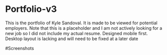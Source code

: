 # Portfolio-v3

This is the portfolio of Kyle Sandoval. It is made to be viewed for potential employers. Note that this is a placeholder and I am not actively looking for a new job so I did not include my actual resume. Designed mobile first. Desktop layout is lacking and will need to be fixed at a later date

#Screenshots



